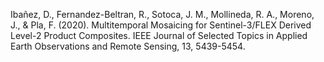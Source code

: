 Ibañez, D., Fernandez-Beltran, R., Sotoca, J. M., Mollineda, R. A., Moreno, J., & Pla, F. (2020). Multitemporal Mosaicing for Sentinel-3/FLEX Derived Level-2 Product Composites. IEEE Journal of Selected Topics in Applied Earth Observations and Remote Sensing, 13, 5439-5454.
